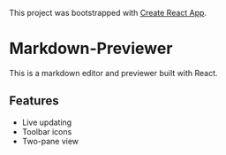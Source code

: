 This project was bootstrapped with [Create React App](https://github.com/facebook/create-react-app).

# Markdown-Previewer
This is a markdown editor and previewer built with React.

## Features
* Live updating
* Toolbar icons
* Two-pane view
